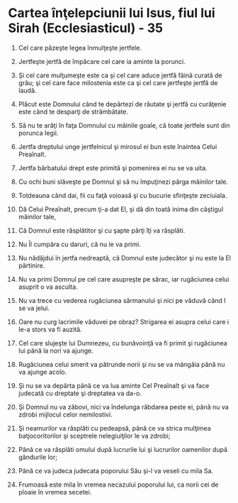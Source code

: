 # Cartea &#238;n&#355;elepciunii lui Isus, fiul lui Sirah (Ecclesiasticul) - 35

1. Cel care păzeşte legea înmulţeşte jertfele. 

2. Jertfeşte jertfă de împăcare cel care ia aminte la porunci. 

3. Şi cel care mulţumeşte este ca şi cel care aduce jertfă făină curată de grâu; şi cel care face milostenia este ca şi cel care jertfeşte jertfă de laudă. 

4. Plăcut este Domnului când te depărtezi de răutate şi jertfă cu curăţenie este când te desparţi de strâmbătate. 

5. Să nu te arăţi în faţa Domnului cu mâinile goale, că toate jertfele sunt din porunca legii. 

6. Jertfa dreptului unge jertfelnicul şi mirosul ei bun este înaintea Celui Preaînalt. 

7. Jertfa bărbatului drept este primită şi pomenirea ei nu se va uita. 

8. Cu ochi buni slăveşte pe Domnul şi să nu împuţinezi pârga mâinilor tale. 

9. Totdeauna când dai, fii cu faţă voioasă şi cu bucurie sfinţeşte zeciuiala. 

10. Dă Celui Preaînalt, precum ţi-a dat El, şi dă din toată inima din câştigul mâinilor tale, 

11. Că Domnul este răsplătitor şi cu şapte părţi îţi va răsplăti. 

12. Nu Îl cumpăra cu daruri, că nu le va primi. 

13. Nu nădăjdui în jertfa nedreaptă, că Domnul este judecător şi nu este la El părtinire. 

14. Nu va primi Domnul pe cel care asupreşte pe sărac, iar rugăciunea celui asuprit o va asculta. 

15. Nu va trece cu vederea rugăciunea sărmanului şi nici pe văduvă când I se va jelui. 

16. Oare nu curg lacrimile văduvei pe obraz? Strigarea ei asupra celui care i le-a stors va fi auzită. 

17. Cel care slujeşte lui Dumnezeu, cu bunăvoinţă va fi primit şi rugăciunea lui până la nori va ajunge. 

18. Rugăciunea celui smerit va pătrunde norii şi nu se va mângâia până nu va ajunge acolo. 

19. Şi nu se va depărta până ce va lua aminte Cel Preaînalt şi va face judecată cu dreptate şi dreptatea va da-o. 

20. Şi Domnul nu va zăbovi, nici va îndelunga răbdarea peste ei, până nu va zdrobi mijlocul celor nemilostivi. 

21. Şi neamurilor va răsplăti cu pedeapsă, până ce va strica mulţimea batjocoritorilor şi sceptrele nelegiuiţilor le va zdrobi; 

22. Până ce va răsplăti omului după lucrurile lui şi lucrurilor oamenilor după gândurile lor; 

23. Până ce va judeca judecata poporului Său şi-l va veseli cu mila Sa. 

24. Frumoasă este mila în vremea necazului poporului lui, ca norii cei de ploaie în vremea secetei. 

